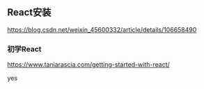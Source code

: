 ## React安装

https://blog.csdn.net/weixin_45600332/article/details/106658490





### 初学React

https://www.taniarascia.com/getting-started-with-react/



yes
